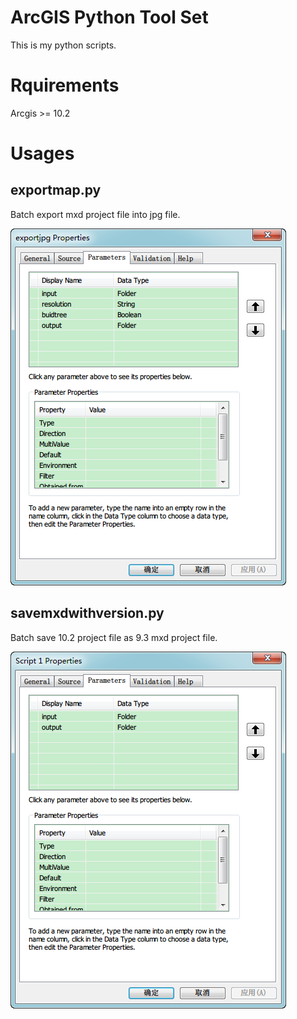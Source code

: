 ArcGIS Python Tool Set
======================

This is my python scripts.

Rquirements
===========

Arcgis >= 10.2

Usages
======

## exportmap.py
Batch export mxd project file into jpg file.

![图片](https://github.com/htoooth/batch_mxd/blob/master/imgs/exportjpg.png)

## savemxdwithversion.py
Batch save 10.2 project file as 9.3 mxd project file.

![图片](https://github.com/htoooth/batch_mxd/blob/master/imgs/savemxdwithversion.png)

